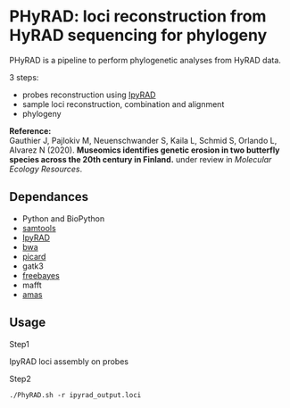 # PHyRAD: loci reconstruction from HyRAD sequencing for phylogeny


PHyRAD is a pipeline to perform phylogenetic analyses from HyRAD data. 

3 steps:

* probes reconstruction using [IpyRAD](https://ipyrad.readthedocs.io/) 
* sample loci reconstruction, combination and alignment
* phylogeny

**Reference:**   
Gauthier J, Pajlokiv M,  Neuenschwander S, Kaila L, Schmid S, Orlando L, Alvarez N (2020). **Museomics identifies genetic erosion in two butterfly species across the 20th century in Finland.** under review in _Molecular Ecology Resources_.

## Dependances

* Python and BioPython
* [samtools](http://www.htslib.org/)
* [IpyRAD](https://ipyrad.readthedocs.io)
* [bwa](http://bio-bwa.sourceforge.net/)
* [picard](https://broadinstitute.github.io/picard/)
* gatk3 
* [freebayes](https://github.com/ekg/freebayes)
* mafft 
* [amas](https://github.com/marekborowiec/AMAS)


## Usage
Step1

IpyRAD loci assembly on probes

Step2


```
./PhyRAD.sh -r ipyrad_output.loci 

```
